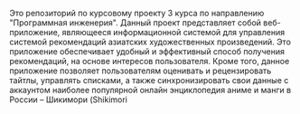 Это репозиторий по курсовому проекту 3 курса по направлению "Программная инженерия".
Данный проект представляет собой веб-приложение, являющееся информационной системой для управления системой рекомендаций азиатских художественных произведений. Это приложение обеспечивает удобный и эффективный способ получения рекомендаций, на основе интересов пользователя. Кроме того, данное приложение позволяет пользователям оценивать и рецензировать тайтлы, управлять списками, а также синхронизировать свои данные с аккаунтом наиболее популярной онлайн энциклопедия аниме и манги в России – Шикимори (Shikimori
